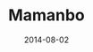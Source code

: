 ---
layout: post
title: "Mamanbo"
date: 2014-08-02
categories: [Pêche]
image: http://www.pokepedia.fr/images/2/29/Mamanbo-NB.png
caught: Mamanbo
location: Baie Azur
level: 35
version: X
---